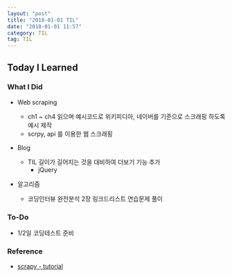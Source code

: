 ```yaml
---
layout: "post"
title: "2018-01-01 TIL"
date: "2018-01-01 11:57"
category: TIL
tag: TIL
---
```


## Today I Learned

### What I Did

* Web scraping
  - ch1 ~ ch4 읽으며 예시코드로 위키피디아, 네이버를 기준으로 스크래핑 하도록 예시 제작
  - scrpy, api 를 이용한 웹 스크래핑

* Blog
  - TIL 길이가 길어지는 것을 대비하여 더보기 기능 추가
    - jQuery

* 알고리즘
  - 코딩인터뷰 완전분석 2장 링크드리스트 연습문제 풀이

### To-Do

* 1/2일 코딩테스트 준비

### Reference

* [scrapy - tutorial ](https://doc.scrapy.org/en/latest/intro/tutorial.html)
